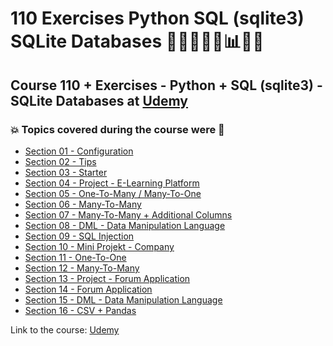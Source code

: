 # 110 Exercises Python SQL (sqlite3) SQLite Databases 👩🏻‍💻🐍🤖:bar_chart:🎲💽
## Course 110 + Exercises - Python + SQL (sqlite3) - SQLite Databases at [Udemy](https://www.udemy.com/course/exercises-python-sql-sqlite3-sqlite-databases/)
### :boom: Topics covered during the course were :rocket:
- [Section 01 - Configuration](https://github.com/romulovieira777/110_Exercises_Python_SQL_sqlite3_SQLite_Databases/tree/main/Section_01_Configuration)
- [Section 02 - Tips](https://github.com/romulovieira777/110_Exercises_Python_SQL_sqlite3_SQLite_Databases/tree/main/Section_02_Tips)
- [Section 03 - Starter](https://github.com/romulovieira777/110_Exercises_Python_SQL_sqlite3_SQLite_Databases/tree/main/Section_03_Starter)
- [Section 04 - Project - E-Learning Platform](https://github.com/romulovieira777/110_Exercises_Python_SQL_sqlite3_SQLite_Databases/tree/main/Section_04_Project_ELearning_Platform)
- [Section 05 - One-To-Many / Many-To-One](https://github.com/romulovieira777/110_Exercises_Python_SQL_sqlite3_SQLite_Databases/tree/main/Section_05_One_To_Many_Many_To_One)
- [Section 06 - Many-To-Many](https://github.com/romulovieira777/110_Exercises_Python_SQL_sqlite3_SQLite_Databases/tree/main/Section_06_Many_To_Many)
- [Section 07 - Many-To-Many + Additional Columns](https://github.com/romulovieira777/110_Exercises_Python_SQL_sqlite3_SQLite_Databases/tree/main/Section_07_Many_To_Many_Additional_Columns)
- [Section 08 - DML - Data Manipulation Language](https://github.com/romulovieira777/110_Exercises_Python_SQL_sqlite3_SQLite_Databases/tree/main/Section_08_DML_Data_Manipulation_Language)
- [Section 09 - SQL Injection](https://github.com/romulovieira777/110_Exercises_Python_SQL_sqlite3_SQLite_Databases/tree/main/Section_09_SQL_Injection)
- [Section 10 - Mini Projekt - Company](https://github.com/romulovieira777/110_Exercises_Python_SQL_sqlite3_SQLite_Databases/tree/main/Section_10_Mini_Projekt_Company)
- [Section 11 - One-To-One](https://github.com/romulovieira777/110_Exercises_Python_SQL_sqlite3_SQLite_Databases/tree/main/Section_11_One_To_One)
- [Section 12 - Many-To-Many](https://github.com/romulovieira777/110_Exercises_Python_SQL_sqlite3_SQLite_Databases/tree/main/Section_12_Many_To_Many)
- [Section 13 - Project - Forum Application](https://github.com/romulovieira777/110_Exercises_Python_SQL_sqlite3_SQLite_Databases/tree/main/Section_13_Project_Forum_Application)
- [Section 14 - Forum Application](https://github.com/romulovieira777/110_Exercises_Python_SQL_sqlite3_SQLite_Databases/tree/main/Section_14_Forum_Application)
- [Section 15 - DML - Data Manipulation Language](https://github.com/romulovieira777/110_Exercises_Python_SQL_sqlite3_SQLite_Databases/tree/main/Section_15_DML_Data_Manipulation_Language)
- [Section 16 - CSV + Pandas]()

Link to the course: [Udemy](https://www.udemy.com/course/exercises-python-sql-sqlite3-sqlite-databases/)